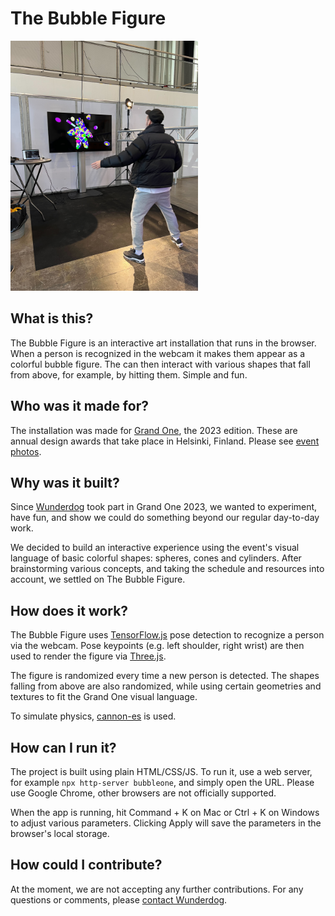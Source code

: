 # The Bubble Figure

<img src="bubble-figure-demo.jpg" width="300" alt="Bubble Figure Demo" />

## What is this?

The Bubble Figure is an interactive art installation that runs in the browser. When a person is recognized in the webcam
it makes them appear as a colorful bubble figure. The can then interact with various shapes that fall from above, for
example, by hitting them. Simple and fun.

## Who was it made for?

The installation was made for [Grand One](https://grandone.fi), the 2023 edition. These are annual design awards that
take place in Helsinki, Finland. Please see [event photos](https://www.paavopykalainen.com/2023/Grand-One-2023/n-FrhNhf/).

## Why was it built?

Since [Wunderdog](https://www.wunderdog.fi) took part in Grand One 2023, we wanted to experiment, have fun, and show we
could do something beyond our regular day-to-day work.

We decided to build an interactive experience using the event's visual language of basic colorful shapes: spheres, cones
and cylinders. After brainstorming various concepts, and taking the schedule and resources into account, we settled on
The Bubble Figure.

## How does it work?

The Bubble Figure uses [TensorFlow.js](https://github.com/tensorflow/tfjs-models) pose detection to recognize a person
via the webcam. Pose keypoints (e.g. left shoulder, right wrist) are then used to render the figure via [Three.js](https://threejs.org).

The figure is randomized every time a new person is detected. The shapes falling from above are also randomized, while
using certain geometries and textures to fit the Grand One visual language.

To simulate physics, [cannon-es](https://pmndrs.github.io/cannon-es/) is used.

## How can I run it?

The project is built using plain HTML/CSS/JS. To run it, use a web server, for example `npx http-server bubbleone`,
and simply open the URL. Please use Google Chrome, other browsers are not officially supported.

When the app is running, hit Command + K on Mac or Ctrl + K on Windows to adjust various parameters. Clicking Apply will
save the parameters in the browser's local storage.

## How could I contribute?

At the moment, we are not accepting any further contributions. For any questions or comments, please [contact Wunderdog](https://www.wunderdog.fi/contact).
